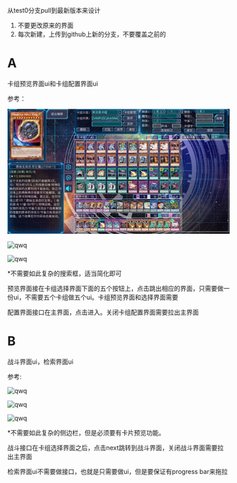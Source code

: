 
从test0分支pull到最新版本来设计

1. 不要更改原来的界面
2. 每次新建，上传到github上新的分支，不要覆盖之前的

# A

卡组预览界面ui和卡组配置界面ui

参考：

![qwq](3.png)

![qwq](3_2.png)

![qwq](3_3.png)

*不需要如此复杂的搜索框，适当简化即可

预览界面接在卡组选择界面下面的五个按钮上，点击跳出相应的界面，只需要做一份ui，不需要五个卡组做五个ui。卡组预览界面和选择界面需要

配置界面接口在主界面，点击进入。关闭卡组配置界面需要拉出主界面

# B

战斗界面ui，检索界面ui

参考:

![qwq](2.png)

![qwq](2_2.png)

![qwq](2_3.png)

*不需要如此复杂的侧边栏，但是必须要有卡片预览功能。

战斗接口在卡组选择界面之后，点击next跳转到战斗界面，关闭战斗界面需要拉出主界面

检索界面ui不需要做接口，也就是只需要做ui，但是要保证有progress bar来拖拉


